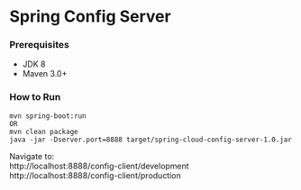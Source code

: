 # Spring Config Server

### Prerequisites

* JDK 8
* Maven 3.0+

### How to Run

```
mvn spring-boot:run  
OR  
mvn clean package  
java -jar -Dserver.port=8888 target/spring-cloud-config-server-1.0.jar  
```

Navigate to:  
http://localhost:8888/config-client/development  
http://localhost:8888/config-client/production
